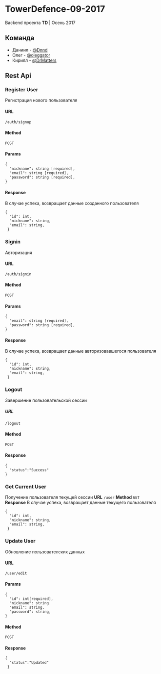 # TowerDefence-09-2017

Backend проекта **TD** | Осень 2017
## Команда

- Даниил - [@Dnnd](https://github.com/Dnnd)
- Олег - [@oleggator](https://github.com/oleggator)
- Кирилл - [@DrMatters](https://github.com/DrMatters)

## Rest Api 

### Register User
Регистрация нового пользователя
#### URL
`/auth/signup`
#### Method
`POST`
#### Params
```
{
  "nickname": string [required],
  "email": string [required],
  "password": string [required],
}
```
#### Response
В случае успеха, возвращает данные созданного пользователя
```
{
  "id": int,
  "nickname": string,
  "email": string,
 }
 ```
### Signin
Авторизация
#### URL
`/auth/signin`
#### Method
`POST`
#### Params
```
{
  "email": string [required],
  "password": string [required],
}
```
#### Response
В случае успеха, возвращает данные авторизовавшегося пользователя
```
{
  "id": int,
  "nickname": string,
  "email": string,
 }
 ```
### Logout
Завершение пользовательской сессии
##### URL
`/logout`
#### Method
`POST`
#### Response
```
{
  "status":"Success"
}
 ``` 
### Get Current User
Получение пользователя текущей сессии
**URL**
`/user`
**Method**
`GET`
**Response**
В случае успеха, возвращает данные текущего пользователя
```
{
  "id": int,
  "nickname": string,
  "email": string,
 }
 ```
 ### Update User
Обновление пользователских данных
#### URL
`/user/edit`
#### Params
```
{
  "id": int[required],
  "nickname": string
  "email": string,
  "password": string,
}
```
#### Method
`POST`
#### Response
```
{
  "status":"Updated"
 }
 ```
 
 
